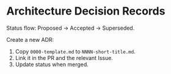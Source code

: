 # Architecture Decision Records

Status flow: Proposed → Accepted → Superseded.

Create a new ADR:
1. Copy `0000-template.md` to `NNNN-short-title.md`.
2. Link it in the PR and the relevant Issue.
3. Update status when merged.
